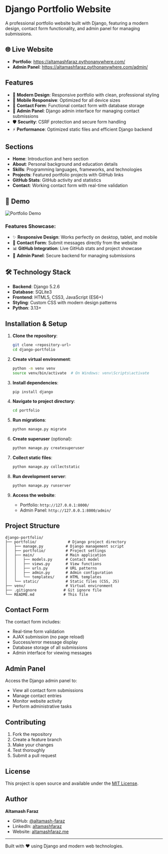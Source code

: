 # Django Portfolio Website

A professional portfolio website built with Django, featuring a modern design, contact form functionality, and admin panel for managing submissions.

## 🌐 Live Website

- **Portfolio**: https://altamashfaraz.pythonanywhere.com/
- **Admin Panel**: https://altamashfaraz.pythonanywhere.com/admin/

## Features

- 🎨 **Modern Design**: Responsive portfolio with clean, professional styling
- 📱 **Mobile Responsive**: Optimized for all device sizes
- 📧 **Contact Form**: Functional contact form with database storage
- 🔧 **Admin Panel**: Django admin interface for managing contact submissions
- 🛡️ **Security**: CSRF protection and secure form handling
- ⚡ **Performance**: Optimized static files and efficient Django backend

## Sections

- **Home**: Introduction and hero section
- **About**: Personal background and education details
- **Skills**: Programming languages, frameworks, and technologies
- **Projects**: Featured portfolio projects with GitHub links
- **GitHub Stats**: GitHub activity and statistics
- **Contact**: Working contact form with real-time validation

## 📱 Demo

![Portfolio Demo](https://img.shields.io/badge/Status-Live-brightgreen)

### Features Showcase:
- ✨ **Responsive Design**: Works perfectly on desktop, tablet, and mobile
- 🎯 **Contact Form**: Submit messages directly from the website
- 📊 **GitHub Integration**: Live GitHub stats and project showcase
- 🔐 **Admin Panel**: Secure backend for managing submissions

## 🛠️ Technology Stack

- **Backend**: Django 5.2.6
- **Database**: SQLite3
- **Frontend**: HTML5, CSS3, JavaScript (ES6+)
- **Styling**: Custom CSS with modern design patterns
- **Python**: 3.13+

## Installation & Setup

1. **Clone the repository**:
   ```bash
   git clone <repository-url>
   cd django-portfolio
   ```

2. **Create virtual environment**:
   ```bash
   python -m venv venv
   source venv/bin/activate  # On Windows: venv\Scripts\activate
   ```

3. **Install dependencies**:
   ```bash
   pip install django
   ```

4. **Navigate to project directory**:
   ```bash
   cd portfolio
   ```

5. **Run migrations**:
   ```bash
   python manage.py migrate
   ```

6. **Create superuser** (optional):
   ```bash
   python manage.py createsuperuser
   ```

7. **Collect static files**:
   ```bash
   python manage.py collectstatic
   ```

8. **Run development server**:
   ```bash
   python manage.py runserver
   ```

9. **Access the website**:
   - Portfolio: `http://127.0.0.1:8000/`
   - Admin Panel: `http://127.0.0.1:8000/admin/`

## Project Structure

```
django-portfolio/
├── portfolio/              # Django project directory
│   ├── manage.py          # Django management script
│   ├── portfolio/         # Project settings
│   ├── main/              # Main application
│   │   ├── models.py      # Contact model
│   │   ├── views.py       # View functions
│   │   ├── urls.py        # URL patterns
│   │   ├── admin.py       # Admin configuration
│   │   └── templates/     # HTML templates
│   └── static/            # Static files (CSS, JS)
├── venv/                  # Virtual environment
├── .gitignore            # Git ignore file
└── README.md             # This file
```

## Contact Form

The contact form includes:
- Real-time form validation
- AJAX submission (no page reload)
- Success/error message display
- Database storage of all submissions
- Admin interface for viewing messages

## Admin Panel

Access the Django admin panel to:
- View all contact form submissions
- Manage contact entries
- Monitor website activity
- Perform administrative tasks

## Contributing

1. Fork the repository
2. Create a feature branch
3. Make your changes
4. Test thoroughly
5. Submit a pull request

## License

This project is open source and available under the [MIT License](LICENSE).

## Author

**Altamash Faraz**
- GitHub: [@altamash-faraz](https://github.com/altamash-faraz)
- LinkedIn: [altamashfaraz](https://www.linkedin.com/in/altamashfaraz/)
- Website: [altamashfaraz.me](https://altamashfaraz.me)

---

Built with ❤️ using Django and modern web technologies.
